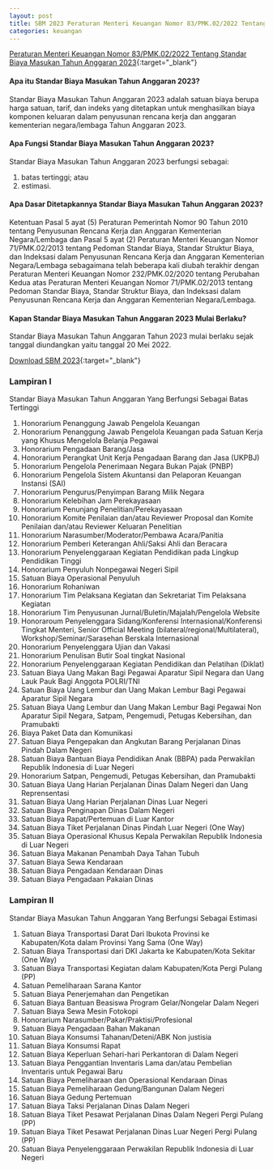 ```yaml
---
layout: post
title: SBM 2023 Peraturan Menteri Keuangan Nomor 83/PMK.02/2022 Tentang Standar Biaya Masukan Tahun Anggaran 2023
categories: keuangan
---
```


[Peraturan Menteri Keuangan Nomor 83/PMK.02/2022 Tentang Standar Biaya Masukan Tahun Anggaran 2023](https://firebasestorage.googleapis.com/v0/b/geotag-b7d33.appspot.com/o/SBM_2023.pdf?alt=media&token=228220bb-e660-47cd-bb6f-ef614ad11018){:target="_blank"}

#### Apa itu Standar Biaya Masukan Tahun Anggaran 2023?

Standar Biaya Masukan Tahun Anggaran 2023 adalah satuan biaya berupa harga satuan, tarif, dan indeks yang ditetapkan untuk menghasilkan biaya komponen keluaran dalam penyusunan rencana kerja dan anggaran kementerian negara/lembaga Tahun Anggaran 2023.

#### Apa Fungsi Standar Biaya Masukan Tahun Anggaran 2023?

Standar Biaya Masukan Tahun Anggaran 2023 berfungsi sebagai:
1. batas tertinggi; atau
2. estimasi.

#### Apa Dasar Ditetapkannya Standar Biaya Masukan Tahun Anggaran 2023?

Ketentuan Pasal 5 ayat (5) Peraturan Pemerintah Nomor 90 Tahun 2010 tentang Penyusunan Rencana Kerja dan Anggaran Kementerian Negara/Lembaga dan Pasal 5 ayat (2) Peraturan Menteri Keuangan Nomor 71/PMK.02/2013 tentang Pedoman Standar Biaya, Standar Struktur Biaya, dan Indeksasi dalam Penyusunan Rencana Kerja dan Anggaran Kementerian Negara/Lembaga sebagaimana telah beberapa kali diubah terakhir dengan Peraturan Menteri Keuangan Nomor 232/PMK.02/2020 tentang Perubahan Kedua atas Peraturan Menteri Keuangan Nomor 71/PMK.02/2013 tentang Pedoman Standar Biaya, Standar Struktur Biaya, dan Indeksasi dalam Penyusunan Rencana Kerja dan Anggaran Kementerian Negara/Lembaga.

#### Kapan Standar Biaya Masukan Tahun Anggaran 2023 Mulai Berlaku?

Standar Biaya Masukan Tahun Anggaran Tahun 2023 mulai berlaku sejak tanggal diundangkan yaitu tanggal 20 Mei 2022.

[Download SBM 2023](https://firebasestorage.googleapis.com/v0/b/geotag-b7d33.appspot.com/o/SBM_2023.pdf?alt=media&token=228220bb-e660-47cd-bb6f-ef614ad11018){:target="_blank"}


### Lampiran I

Standar Biaya Masukan Tahun Anggaran Yang Berfungsi Sebagai Batas Tertinggi

1. Honorarium Penanggung Jawab Pengelola Keuangan
2. Honorarium Penanggung Jawab Pengelola Keuangan pada Satuan Kerja yang Khusus Mengelola Belanja Pegawai
3. Honorarium Pengadaan Barang/Jasa
4. Honorarium Perangkat Unit Kerja Pengadaan Barang dan Jasa (UKPBJ)
5. Honorarium Pengelola Penerimaan Negara Bukan Pajak (PNBP)
6. Honorarium Pengelola Sistem Akuntansi dan Pelaporan Keuangan Instansi (SAI)
7. Honorarium Pengurus/Penyimpan Barang Milik Negara
8. Honorarium Kelebihan Jam Perekayasaan
9. Honorarium Penunjang Penelitian/Perekayasaan
10. Honorarium Komite Penilaian dan/atau Reviewer Proposal dan Komite Penilaian dan/atau Reviewer Keluaran Penelitian
11. Honorarium Narasumber/Moderator/Pembawa Acara/Panitia
12. Honorarium Pemberi Keterangan Ahli/Saksi Ahli dan Beracara
13. Honorarium Penyelenggaraan Kegiatan Pendidikan pada Lingkup Pendidikan Tinggi
14. Honorarium Penyuluh Nonpegawai Negeri Sipil
15. Satuan Biaya Operasional Penyuluh
16. Honorarium Rohaniwan
17. Honorarium Tim Pelaksana Kegiatan dan Sekretariat Tim Pelaksana Kegiatan
18. Honorarium Tim Penyusunan Jurnal/Buletin/Majalah/Pengelola Website
19. Honoraroum Penyelenggara Sidang/Konferensi Internasional/Konferensi Tingkat Menteri, Senior Official Meeting (bilateral/regional/Multilateral), Workshop/Seminar/Sarasehan Berskala Internasional
20. Honorarium Penyelenggara Ujian dan Vakasi
21. Honorarium Penulisan Butir Soal tingkat Nasional
22. Honorarium Penyelenggaraan Kegiatan Pendidikan dan Pelatihan (Diklat)
23. Satuan Biaya Uang Makan Bagi Pegawai Aparatur Sipil Negara dan Uang Lauk Pauk Bagi Anggota POLRI/TNI
24. Satuan Biaya Uang Lembur dan Uang Makan Lembur Bagi Pegawai Aparatur Sipil Negara
25. Satuan Biaya Uang Lembur dan Uang Makan Lembur Bagi Pegawai Non Aparatur Sipil Negara, Satpam, Pengemudi, Petugas Kebersihan, dan Pramubakti
26. Biaya Paket Data dan Komunikasi
27. Satuan Biaya Pengepakan dan Angkutan Barang Perjalanan Dinas Pindah Dalam Negeri
28. Satuan Biaya Bantuan Biaya Pendidikan Anak (BBPA) pada Perwakilan Republik Indonesia di Luar Negeri
29. Honorarium Satpan, Pengemudi, Petugas Kebersihan, dan Pramubakti
30. Satuan Biaya Uang Harian Perjalanan Dinas Dalam Negeri dan Uang Reprensentasi
31. Satuan Biaya Uang Harian Perjalanan Dinas Luar Negeri
32. Satuan Biaya Penginapan Dinas Dalam Negeri
33. Satuan Biaya Rapat/Pertemuan di Luar Kantor
34. Satuan Biaya Tiket Perjalanan Dinas Pindah Luar Negeri (One Way)
35. Satuan Biaya Operasional Khusus Kepala Perwakilan Republik Indonesia di Luar Negeri
36. Satuan Biaya Makanan Penambah Daya Tahan Tubuh
37. Satuan Biaya Sewa Kendaraan
38. Satuan Biaya Pengadaan Kendaraan Dinas
39. Satuan Biaya Pengadaan Pakaian Dinas

### Lampiran II

Standar Biaya Masukan Tahun Anggaran Yang Berfungsi Sebagai Estimasi

1. Satuan Biaya Transportasi Darat Dari Ibukota Provinsi ke Kabupaten/Kota dalam Provinsi Yang Sama (One Way)
2. Satuan Biaya Transportasi dari DKI Jakarta ke Kabupaten/Kota Sekitar (One Way)
3. Satuan Biaya Transportasi Kegiatan dalam Kabupaten/Kota Pergi Pulang (PP)
4. Satuan Pemeliharaan Sarana Kantor
5. Satuan Biaya Penerjemahan dan Pengetikan
6. Satuan Biaya Bantuan Beasiswa Program Gelar/Nongelar Dalam Negeri
7. Satuan Biaya Sewa Mesin Fotokopi
8. Honorarium Narasumber/Pakar/Praktisi/Profesional
9. Satuan Biaya Pengadaan Bahan Makanan
10. Satuan Biaya Konsumsi Tahanan/Deteni/ABK Non justisia
11. Satuan Biaya Konsumsi Rapat
12. Satuan Biaya Keperluan Sehari-hari Perkantoran di Dalam Negeri
13. Satuan Biaya Penggantian Inventaris Lama dan/atau Pembelian Inventaris untuk Pegawai Baru
14. Satuan Biaya Pemeliharaan dan Operasional Kendaraan Dinas
15. Satuan Biaya Pemeliharaan Gedung/Bangunan Dalam Negeri
16. Satuan Biaya Gedung Pertemuan
17. Satuan Biaya Taksi Perjalanan Dinas Dalam Negeri
18. Satuan Biaya Tiket Pesawat Perjalanan Dinas Dalam Negeri Pergi Pulang (PP)
19. Satuan Biaya Tiket Pesawat Perjalanan Dinas Luar Negeri Pergi Pulang (PP)
20. Satuan Biaya Penyelenggaraan Perwakilan Republik Indonesia di Luar Negeri
